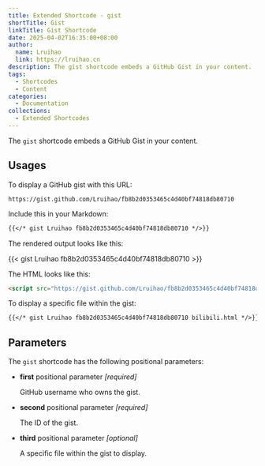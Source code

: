 ```yaml
---
title: Extended Shortcode - gist
shortTitle: Gist
linkTitle: Gist Shortcode
date: 2025-04-02T16:35:00+08:00
author:
  name: Lruihao
  link: https://lruihao.cn
description: The gist shortcode embeds a GitHub Gist in your content.
tags:
  - Shortcodes
  - Content
categories:
  - Documentation
collections:
  - Extended Shortcodes
---
```


The `gist` shortcode embeds a GitHub Gist in your content.

<!--more-->

## Usages

To display a GitHub gist with this URL:

```plain
https://gist.github.com/Lruihao/fb8b2d0353465c4d40bf74818db80710
```

Include this in your Markdown:

```markdown
{{</* gist Lruihao fb8b2d0353465c4d40bf74818db80710 */>}}
```

The rendered output looks like this:

{{< gist Lruihao fb8b2d0353465c4d40bf74818db80710 >}}

The HTML looks like this:

```html
<script src="https://gist.github.com/Lruihao/fb8b2d0353465c4d40bf74818db80710.js"></script>
```

To display a specific file within the gist:

```markdown
{{</* gist Lruihao fb8b2d0353465c4d40bf74818db80710 bilibili.html */>}}
```

## Parameters

The `gist` shortcode has the following positional parameters:

- **first** positional parameter _[required]_

    GitHub username who owns the gist.

- **second** positional parameter _[required]_

    The ID of the gist.

- **third** positional parameter _[optional]_

    A specific file within the gist to display.
